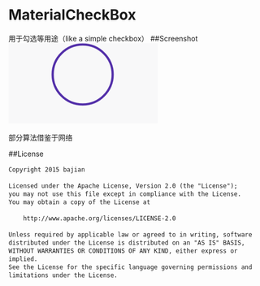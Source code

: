# MaterialCheckBox
用于勾选等用途（like a simple checkbox）
##Screenshot
![Screenshot](https://github.com/bajian/MaterialCheckBoxx/blob/master/bbb.gif)

部分算法借鉴于网络

##License
```
Copyright 2015 bajian

Licensed under the Apache License, Version 2.0 (the "License");
you may not use this file except in compliance with the License.
You may obtain a copy of the License at

    http://www.apache.org/licenses/LICENSE-2.0

Unless required by applicable law or agreed to in writing, software
distributed under the License is distributed on an "AS IS" BASIS,
WITHOUT WARRANTIES OR CONDITIONS OF ANY KIND, either express or implied.
See the License for the specific language governing permissions and
limitations under the License.
```


